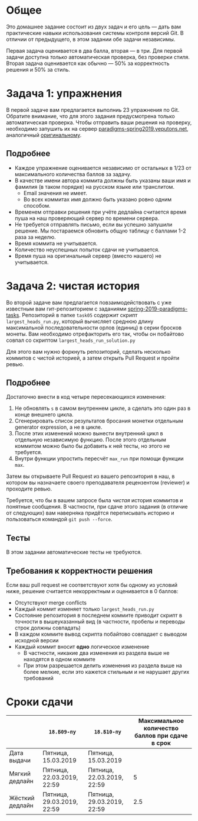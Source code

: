 # Общее

Это домашнее задание состоит из двух задач и его цель — дать вам практические навыки использования системы контроля версий Git.
В отличии от предыдущего, в этом задании обе задачи независимы.

Первая задача оценивается в два балла, вторая — в три.
Для первой задачи доступна *только* автоматическая проверка, без проверки стиля.
Вторая задача оценивается как обычно — 50% за корректность решения и 50% за стиль.

# Задача 1: упражнения

В первой задаче вам предлагается выполниь 23 упражнения по Git.
Обратите внимание, что для этого задания предусмотрена только автоматическая проверка.
Чтобы отправить ваши решения на проверку, необходимо запушить их на сервер [paradigms-spring2019.yeputons.net](https://paradigms-spring2019.yeputons.net),
аналогичный [оригинальному](https://gitexercises.fracz.com/).

## Подробнее

* Каждое упражнение оценивается независимо от остальных в 1/23 от максимального количества баллов за задачу.
* В качестве имени автора коммита должны быть указаны ваши имя и фамилия (в таком порядке) на русском языке или транслитом.
  * Email значения не имеет.
  * Во всех коммитах имя должно быть указано ровно одним способом.
* Временем отправки решения при учёте дедлайна считается время пуша на наш проверяющий сервер по времени сервера.
* Не требуется отправлять письмо, если вы успешно запушили решение. Мы постараемся обновить общую таблицу с баллами 1-2 раза за неделю.
* Время коммита не учитывается.
* Количество неуспешных попыток сдачи не учитывается.
* Время пуша на оригинальный сервер (вместо нашего) не учитывается.

# Задача 2: чистая история

Во второй задаче вам предлагается повзаимодействовать с уже известным вам гит-репозиторием с заданиями [spring-2019-paradigms-tasks](https://github.com/yeputons/spring-2019-paradigms-tasks).
Репозиторий в папке `task05` содержит скрипт `largest_heads_run.py`, который вычисляет среднюю длину максимальной последовательности орлов (единиц) в серии бросков монеты.
Вам необходимо отрефакторить его так, чтобы он побайтово совпал со скриптом `largest_heads_run_solution.py`

Для этого вам нужно форкнуть репозиторий, сделать несколько коммитов с чистой историей, а затем открыть Pull Request и пройти ревью.

## Подробнее
Достаточно внести в код четыре пересекающихся изменения:
1. Не обновлять `s` в самом внутреннем цикле, а сделать это один раз в конце внешнего цикла.
2. Сгенерировать список результатов бросания монетки отдельным generator expression, а не в цикле.
3. После этих изменений можно вынести внутренний цикл в отдельную независимую функцию.
   После этого отдельным коммитом можно было бы добавить к ней тесты, но этого не требуется.
4. Внутри функции упростить пересчёт `max_run` при помощи функции `max`.

Затем вы открываете Pull Request из вашего репозитория в наш, в котором вы назначаете своего преподавателя рецензентом (reviewer) и проходите ревью.

Требуется, что бы в вашем запросе была _чистая_ история коммитов и понятные сообщения.
В частности, при сдаче этого задания (в отличие от следующих) вам наверняка придётся переписывать историю и пользоваться командой `git push --force`.

## Тесты

В этом задании автоматические тесты не требуются.

## Требования к корректности решения

Если ваш pull request не соответствуют хотя бы одному из условий ниже, решение считается некорректным и оценивается в 0 баллов:
* Отсутствуют merge conflicts
* Каждый коммит изменяет только `largest_heads_run.py`
* Состояние репозитория в последнем коммите приводит скрипт в точности в вышеуказанный вид (в частности, пробелы и переводы строк должны совпадать)
* В каждом коммите вывод скрипта побайтово совпадает с выводом исходной версии
* Каждый коммит вносит __одно__ логическое изменение
  * В частности, никакие два изменения из раздела выше не находятся в одном коммите
  * При этом разрешается делить изменения из раздела выше на более мелкие, если это кажется стильным и не нарушает других требований

# Сроки сдачи
|   | `18.Б09-пу` | `18.Б10-пу` |Максимальное количество баллов при сдаче в срок
|---|---|---|---|
|Дата выдачи|Пятница, 15.03.2019|Пятница, 15.03.2019|   |
|Мягкий дедлайн|Пятница, 22.03.2019, 22:59|Пятница, 22.03.2019, 22:59|5|
|Жёсткий дедлайн|Пятница, 29.03.2019, 22:59|Пятница, 29.03.2019, 22:59|2.5|
